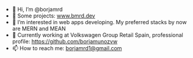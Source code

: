 - 👋 Hi, I’m @borjamrd
- 🚀 Some projects: www.bmrd.dev
- 👀 I’m interested in web apps developing. My preferred stacks by now are MERN and MEAN
- 💞️ Currently working at Volkswagen Group Retail Spain, professional profile: https://github.com/borjamunozvw
- 📫 How to reach me: borjamrd1@gmail.com
